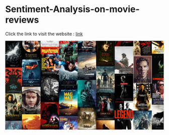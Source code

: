 # Sentiment-Analysis-on-movie-reviews

Click the link to visit the website : [link](https://sentiment-analysis-on-movie-reviews.streamlit.app/)


![movies](movies.jpg)

